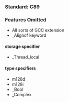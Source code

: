 ### Standard: C89
### Features Omitted
- All sorts of GCC extension
- _Alignof keyword
#### storage specifier
- _Thread_local
#### type specifiers
- m128d
- m128i
- _Bool
- _Complex